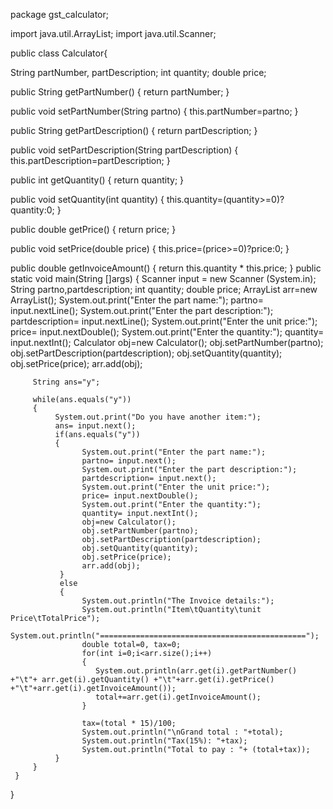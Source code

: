 package gst_calculator;

import java.util.ArrayList;
import java.util.Scanner;

public class Calculator{

String partNumber, partDescription;
int quantity;
double price;

public String getPartNumber()
{
    return partNumber;
}

public void setPartNumber(String partno)
{
    this.partNumber=partno;
}

public String getPartDescription()
{
    return partDescription;
}

public void setPartDescription(String partDescription)
{
    this.partDescription=partDescription;
}

public int getQuantity()
{
    return quantity;
}

public void setQuantity(int quantity)
{
    this.quantity=(quantity>=0)?quantity:0;
}

public double getPrice()
{
    return price;
}

public void setPrice(double price)
{
    this.price=(price>=0)?price:0;
}

public double getInvoiceAmount()
{
    return this.quantity * this.price;
}
     public static void main(String []args)
     {
          Scanner input = new Scanner (System.in);
          String partno,partdescription;
          int quantity; double price;
          ArrayList<Calculator> arr=new ArrayList<Calculator>();
          System.out.print("Enter the part name:");
          partno= input.nextLine();
          System.out.print("Enter the part description:");
          partdescription= input.nextLine();
          System.out.print("Enter the unit price:");
          price= input.nextDouble();
          System.out.print("Enter the quantity:");
          quantity= input.nextInt();
          Calculator obj=new Calculator();
          obj.setPartNumber(partno);
          obj.setPartDescription(partdescription);
          obj.setQuantity(quantity);
          obj.setPrice(price);
          arr.add(obj);
          
         String ans="y";

         while(ans.equals("y"))
         {
              System.out.print("Do you have another item:");
              ans= input.next();
              if(ans.equals("y"))
              {
                    System.out.print("Enter the part name:");
                    partno= input.next();
                    System.out.print("Enter the part description:");
                    partdescription= input.next();
                    System.out.print("Enter the unit price:");
                    price= input.nextDouble();
                    System.out.print("Enter the quantity:");
                    quantity= input.nextInt();
                    obj=new Calculator();
                    obj.setPartNumber(partno);
                    obj.setPartDescription(partdescription);
                    obj.setQuantity(quantity);
                    obj.setPrice(price);
                    arr.add(obj);
               }
               else
               {
                    System.out.println("The Invoice details:");
                    System.out.println("Item\tQuantity\tunit Price\tTotalPrice");
                    System.out.println("==============================================");
                    double total=0, tax=0;
                    for(int i=0;i<arr.size();i++)
                    {
                       System.out.println(arr.get(i).getPartNumber() +"\t"+ arr.get(i).getQuantity() +"\t"+arr.get(i).getPrice() +"\t"+arr.get(i).getInvoiceAmount());
                       total+=arr.get(i).getInvoiceAmount();
                    }
                    
                    tax=(total * 15)/100;
                    System.out.println("\nGrand total : "+total);
                    System.out.println("Tax(15%): "+tax);
                    System.out.println("Total to pay : "+ (total+tax));
              }             
         }
     }
}


